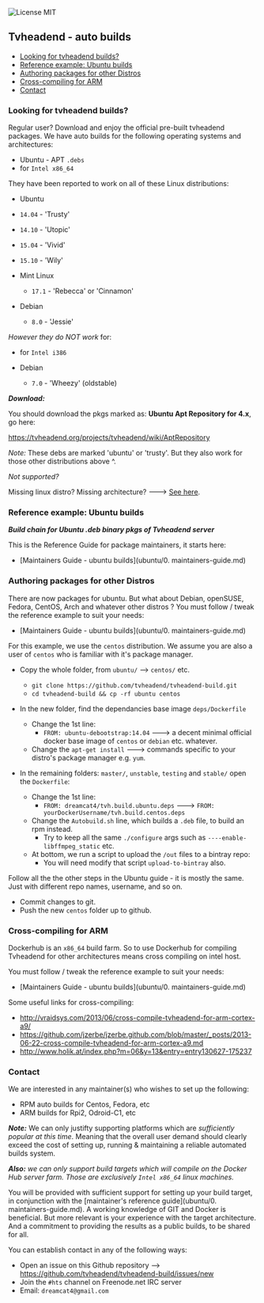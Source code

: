 ![License MIT](https://img.shields.io/badge/license-MIT-blue.svg)

## Tvheadend - auto builds

<!-- START doctoc generated TOC please keep comment here to allow auto update -->
<!-- DON'T EDIT THIS SECTION, INSTEAD RE-RUN doctoc TO UPDATE -->
 

- [Looking for tvheadend builds?](#looking-for-tvheadend-builds)
- [Reference example: Ubuntu builds](#reference-example-ubuntu-builds)
- [Authoring packages for other Distros](#authoring-packages-for-other-distros)
- [Cross-compiling for ARM](#cross-compiling-for-arm)
- [Contact](#contact)

<!-- END doctoc generated TOC please keep comment here to allow auto update -->

### Looking for tvheadend builds?

Regular user? Download and enjoy the official pre-built tvheadend packages. We have auto builds for the following operating systems and architectures:

* Ubuntu - APT `.debs`
* for `Intel x86_64`

They have been reported to work on all of these Linux distributions:

*  Ubuntu
  * `14.04` - 'Trusty'
  * `14.10` - 'Utopic'
  * `15.04` - 'Vivid'
  * `15.10` - 'Wily'

* Mint Linux
  * `17.1` - 'Rebecca' or 'Cinnamon'

* Debian
  * `8.0` - 'Jessie'

*However they do NOT work* for:

* for `Intel i386`

* Debian
  * `7.0` - 'Wheezy' (oldstable)

***Download:***

You should download the pkgs marked as: **Ubuntu Apt Repository for 4.x**, go here:

https://tvheadend.org/projects/tvheadend/wiki/AptRepository

*Note:* These debs are marked 'ubuntu' or 'trusty'. But they also work for those other distributions above ^.

*Not supported?*

Missing linux distro? Missing architecture? ---> [See here](#contact).

### Reference example: Ubuntu builds
**_Build chain for Ubuntu .deb binary pkgs of Tvheadend server_**

This is the Reference Guide for package maintainers, it starts here:

* [Maintainers Guide - ubuntu builds](ubuntu/0. maintainers-guide.md)

### Authoring packages for other Distros

There are now packages for ubuntu. But what about Debian, openSUSE, Fedora, CentOS, Arch and whatever other distros ? You must follow / tweak the reference example to suit your needs:

* [Maintainers Guide - ubuntu builds](ubuntu/0. maintainers-guide.md)

For this example, we use the `centos` distribution. We assume you are also a user of `centos` who is familiar with it's package manager.

* Copy the whole folder, from `ubuntu/` --> `centos/` etc.
  * `git clone https://github.com/tvheadend/tvheadend-build.git`
  * `cd tvheadend-build && cp -rf ubuntu centos`

* In the new folder, find the dependancies base image `deps/Dockerfile`
  * Change the 1st line:
    * `FROM: ubuntu-debootstrap:14.04` ---> a decent minimal official docker base image of `centos` or `debian` etc. whatever.
  * Change the `apt-get install` ---> commands specific to your distro's package manager e.g. `yum`.

* In the remaining folders: `master/`, `unstable`, `testing` and `stable/` open the `Dockerfile`: 
  * Change the 1st line:
    * `FROM: dreamcat4/tvh.build.ubuntu.deps` ---> `FROM: yourDockerUsername/tvh.build.centos.deps`
  * Change the `Autobuild.sh` line, which builds a `.deb` file, to build an rpm instead.
    * Try to keep all the same `./configure` args such as `----enable-libffmpeg_static` etc.
  * At bottom, we run a script to upload the `/out` files to a bintray repo:
    * You will need modify that script `upload-to-bintray` also.

Follow all the the other steps in the Ubuntu guide - it is mostly the same. Just with different repo names, username, and so on.

* Commit changes to git.
* Push the new `centos` folder up to github.

### Cross-compiling for ARM

Dockerhub is an `x86_64` build farm. So to use Dockerhub for compiling Tvheadend for other architectures means cross compiling on intel host.

You must follow / tweak the reference example to suit your needs:

* [Maintainers Guide - ubuntu builds](ubuntu/0. maintainers-guide.md)

Some useful links for cross-compiling:

* http://vraidsys.com/2013/06/cross-compile-tvheadend-for-arm-cortex-a9/
* https://github.com/jzerbe/jzerbe.github.com/blob/master/_posts/2013-06-22-cross-compile-tvheadend-for-arm-cortex-a9.md
* http://www.holik.at/index.php?m=06&y=13&entry=entry130627-175237

### Contact

We are interested in any maintainer(s) who wishes to set up the following:

* RPM auto builds for Centos, Fedora, etc
* ARM builds for Rpi2, Odroid-C1, etc

***Note:*** We can only justifty supporting platforms which are *sufficiently popular at this time*. Meaning that the overall user demand should clearly exceed the cost of setting up, running & maintaining a reliable automated builds system.

***Also:*** *we can only support build targets which will compile on the Docker Hub server farm. Those are exclusively `Intel x86_64` linux machines.*

You will be provided with sufficient support for setting up your build target, in conjunction with the [maintainer's reference guide](ubuntu/0. maintainers-guide.md). A working knowledge of GIT and Docker is beneficial. But more relevant is your experience with the target architecture. And a commitment to providing the results as a public builds, to be shared for all.

You can establish contact in any of the following ways:

* Open an issue on this Github repository --> https://github.com/tvheadend/tvheadend-build/issues/new
* Join the `#hts` channel on Freenode.net IRC server
* Email: `dreamcat4@gmail.com`


